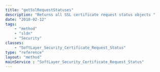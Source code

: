 ```yaml
---
title: "getSslRequestStatuses"
description: "Returns all SSL certificate request status objects "
date: "2018-02-12"
tags:
    - "method"
    - "sldn"
    - "Security"
classes:
    - "SoftLayer_Security_Certificate_Request_Status"
type: "reference"
layout: "method"
mainService : "SoftLayer_Security_Certificate_Request_Status"
---
```

